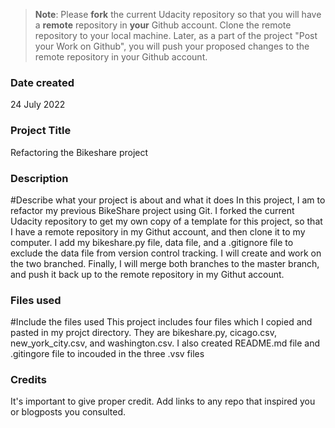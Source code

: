 >**Note**: Please **fork** the current Udacity repository so that you will have a **remote** repository in **your** Github account. Clone the remote repository to your local machine. Later, as a part of the project "Post your Work on Github", you will push your proposed changes to the remote repository in your Github account.

### Date created
24 July 2022

### Project Title
Refactoring the Bikeshare project

### Description
#Describe what your project is about and what it does
In this project, I am to refactor my previous BikeShare project using Git.
I forked the current Udacity repository to get my own copy of a template for this project, so that I have a remote repository in my Githut account, and then clone it to my computer. I add my bikeshare.py file, data file, and a .gitignore file to exclude the data file from version control tracking.
I will create and work on the two branched. Finally, I will merge both branches to the master branch, and push it back up to the remote repository in my Githut account.

### Files used
#Include the files used
This project includes four files which I copied and pasted in my projct directory. They are bikeshare.py, cicago.csv, new_york_city.csv, and washington.csv. I also created README.md file and .gitingore file to incouded in the three .vsv files

### Credits
It's important to give proper credit. Add links to any repo that inspired you or blogposts you consulted.
